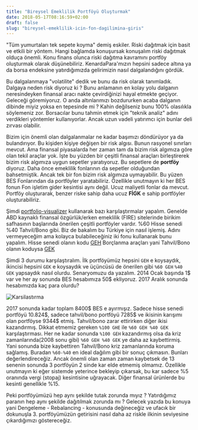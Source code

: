 ```yaml
---
title: "Bireysel Emeklilik Portföyü Oluşturmak"
date: 2018-05-17T08:16:59+02:00
draft: false
slug: "bireysel-emeklilik-icin-fon-dagilimina-giris"
---
```


"Tüm yumurtaları tek sepete koyma" demiş eskiler. Riski dağıtmak için basit ve etkili bir yöntem.
Hangi bağlamda konuşursak konuşalım riski dağıtmak olduça önemli. Konu finans olunca riski dağıtma kavramını
portföy oluşturmak olarak düşünebiliriz. KenardaPara'mızın hepsini sadece altına ya da borsa endeksine yatırdığımızda gelirimizin nasıl dalgalandığını gördük.

Bu dalgalanmaya "volatilite" dedik ve bunu da risk olarak tanımladık. Dalgaya neden risk diyoruz ki ? Bunu anlamanın en kolay yolu dalganın neresindeyken finansal aracı nakte çevirdiğinizi hayal etmekte geçiyor. Geleceği göremiyoruz. O anda altınlarımızı bozdururken acaba dalganın dibinde miyiz yoksa en tepesinde mi ? Kahin değilseniz bunu 100% olasılıkla söylemeniz zor. Borsacılar bunu tahmin etmek için "teknik analiz" adını verdikleri yöntemler kullanıyorlar. Ancak uzun vadeli yatırımcı için bunlar deli zırvası olabilir.

Bizim için önemli olan dalgalanmalar ne kadar başımızı döndürüyor ya da bulandırıyor. Bu kişiden kişiye değişen bir risk algısı. Bunun rasyonel sınırları mevcut. Ama finansal piyasalarda her zaman tam da bizim risk algımıza göre olan tekil araçlar yok. İşte bu yüzden bir çeşitli finansal araçları birleştirerek bizim risk algımıza uygun sepetler yaratıyoruz. Bu sepetlere de **portföy** diyoruz. Daha önce emeklilik fonlarının da sepetler olduğundan bahsetmiştik. Ancak tek bir fon bizim risk algımıza uymayabilir. Bu yüzen BES Fonlarından da portföyler yaratabiliriz. Özellikle unutmayın ki her BES fonun Fon işletim gider kesintisi aynı değil. Ucuz maliyetli fonlar da mevcut. Portföy oluşturarak, benzer riske sahip daha ucuz **FİGK** e sahip portföyler oluşturabiliriz.


Şimdi [portfolio-visualizer](https://www.portfoliovisualizer.com/backtest-portfolio) kullanarak bazı karşılaştırmalar yapalım. Genelde ABD kaynaklı finansal özgürlük/erken emeklilik (FIRE) sitelerinde birikim safhasının başlarında önerilen çeşitli portföyler vardır. %60 Hisse senedi %40 Tahvil/Bono gibi.
Biz de bakalım bu Türkiye için nasıl işlemiş. Adını vermeyeceğim ama kolayca bulabileceğiniz iki fonu kullanarak bunu yapalım. Hisse senedi olanın kodu [GEH](https://github.com/KenardaPara/veriler/tree/master/besdata/GEH) Borçlanma araçları yani Tahvil/Bono olanın koduysa [GEK](https://github.com/KenardaPara/veriler/tree/master/besdata/GEH)

Şimdi 3 durumu karşılaştıralım. İlk portföyümüz hepsini `GEH` e koysaydık, ikincisi hepsini `GEK` e koysaydık ve üçüncüsü de önerilen gibi `%60 GEH` `%40 GEK` yapsaydık nasıl olurdu. Senaryomuzu da yazalım. 2014 Ocak başında 1\$ var ve her ay sonunda BES hesabımıza 50\$ ekliyoruz. 2017 Aralık sonunda hesabımızda kaç para olurdu?

![Karsilastırma](/img/portfoy-olusturmak/result.png)

2017 sonunda kadar toplam 8400\$ BES e ayırmışız. Sadece hisse senedi portföyü 10.824\$, sadece tahvil/bono portföyü 7285\$ ve ikisinin karışımı olan portföyse 9344\$ etmiş. Tahvil/bono zarar ettirirken diğer ikisi kazandırmış. Dikkat etmemiz gereken
 `%100 GHE` ile `%60 GEH %40 GEK` karşılaştırması. Her ne kadar sonunda `%100 GEH` kazandırmış olsa da kriz zamanlarında(2008 sonu gibi) `%60 GEH %40 GEK` ye daha az kaybettirmiş. Yani sonunda bize kaybettiren Tahvil/Bono kriz zamanlarında koruma sağlamış.
Buradan `%60-%40` en ideal dağılım gibi bir sonuç çıkmasın. Bunları değerlendireceğiz. Ancak önemli olan zaman zaman kaybetsek de 13 senenin sonunda 3 portföyün 2 sinde kar elde etmemiş olmamız. Özellikle unutmayın ki eğer sistemde yeterince bekleyip çıkarsak, bu kar sadece %5 oranında vergi (stopaj) kesintisine uğrayacak. Diğer finansal ürünlerde  bu kesinti genellikle %15.

Peki portföyümüzü hep aynı şekilde tutak zorunda mıyız ? Yatırdığımız paranın hep aynı şekilde dağıtılmak zorunda mı ? Gelecek yazıda bu konuya yani Dengeleme - Rebalancing - konusunda değineceğiz ve ufacık bir dokunuşla 3. portföyümüzün getirisini nasıl daha az riskle ilkinin seviyesine çıkardığımızı göstereceğiz.
